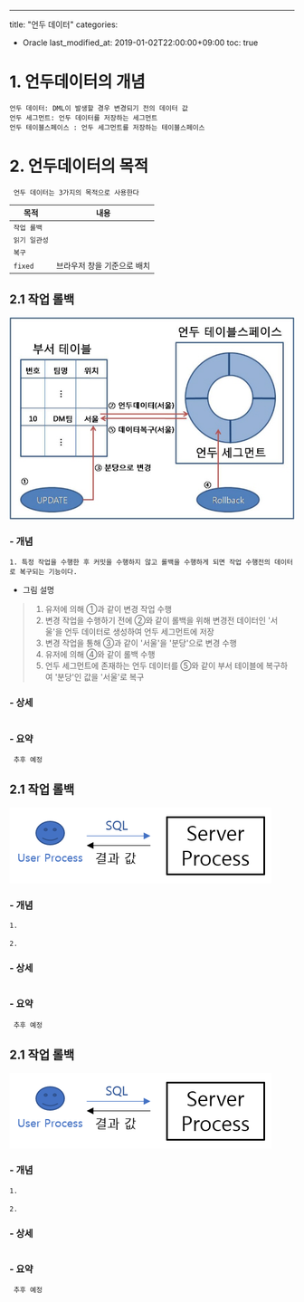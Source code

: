 ---
title: "언두 데이터"
categories: 
  - Oracle
last_modified_at: 2019-01-02T22:00:00+09:00
toc: true


# 1. 언두데이터의 개념
```
언두 데이터: DML이 발생할 경우 변경되기 전의 데이터 값
언두 세그먼트: 언두 데이터를 저장하는 세그먼트
언두 테이블스페이스 : 언두 세그먼트를 저장하는 테이블스페이스
```

# 2. 언두데이터의 목적
```
 언두 데이터는 3가지의 목적으로 사용한다
```

| 목적 | 내용 |  
|---|:---:|  
| `작업 롤백` |  
| `읽기 일관성` |  
| `복구` |   
| `fixed` | 브라우저 창을 기준으로 배치 |  

## 2.1 작업 롤백
![Alt text](/assets/images/Undo1.png "Oracle 12c")
### - 개념
```
1. 특정 작업을 수행한 후 커밋을 수행하지 않고 롤백을 수행하게 되면 작업 수행전의 데이터로 복구되는 기능이다. 
```
* 그림 설명
> 1. 유저에 의해 ①과 같이 변경 작업 수행
> 2. 변경 작업을 수행하기 전에 ②와 같이 롤백을 위해 변경전 데이터인 '서울'을 언두 데이터로 생성하여 언두 세그먼트에 저장
> 3. 변경 작업을 통해 ③과 같이 '서울'을 '분당'으로 변경 수행
> 4. 유저에 의해 ④와 같이 롤백 수행
> 5. 언두 세그먼트에 존재하는 언두 데이터를 ⑤와 같이 부서 테이블에 복구하여 '분당'인 값을 '서울'로 복구

### - 상세
```
```
### - 요약
```
 추후 예정
```

## 2.1 작업 롤백
![Alt text](/assets/images/UserProcessServerProcss.png "Oracle 12c")

### - 개념
```
1. 

2. 
```

### - 상세
```
```
### - 요약
```
 추후 예정
```

## 2.1 작업 롤백
![Alt text](/assets/images/UserProcessServerProcss.png "Oracle 12c")

### - 개념
```
1. 

2. 
```

### - 상세
```
```
### - 요약
```
 추후 예정
```
